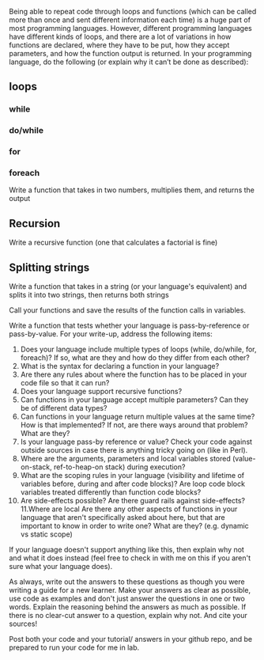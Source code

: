 Being able to repeat code through loops and functions (which can be called more than once and sent different information each time) is a huge part of most programming languages. However, different programming languages have different kinds of loops, and there are a lot of variations in how functions are declared, where they have to be put, how they accept parameters, and how the function output is returned. In your programming language, do the following (or explain why it can’t be done as described):
## loops
### while
### do/while
### for
### foreach

Write a function that takes in two numbers, multiplies them, and returns the output

## Recursion
Write a recursive function (one that calculates a factorial is fine)

## Splitting strings
Write a function that takes in a string (or your language's equivalent) and splits it into two
strings, then returns both strings

Call your functions and save the results of the function calls in variables.

Write a function that tests whether your language is pass-by-reference or pass-by-value.
For your write-up, address the following items:
1. Does your language include multiple types of loops (while, do/while, for, foreach)? If so, what are they and how do they differ from each other?
2. What is the syntax for declaring a function in your language?
3. Are there any rules about where the function has to be placed in your code file so that it can run?
4. Does your language support recursive functions?
5. Can functions in your language accept multiple parameters? Can they be of different data types?
6. Can functions in your language return multiple values at the same time? How is that implemented? If not, are there ways around that problem? What are they?
7. Is your language pass-by reference or value? Check your code against outside sources in case there is anything tricky going on (like in Perl).
8. Where are the arguments, parameters and local variables stored (value-on-stack, ref-to-heap-on stack) during execution?
9. What are the scoping rules in your language (visibility and lifetime of variables before, during and after code blocks)? Are loop code block variables treated differently than function code blocks?
10. Are side-effects possible? Are there guard rails against side-effects?
11.Where are local Are there any other aspects of functions in your language that aren't specifically asked about here, but that are important to know in order to write one? What are they? (e.g. dynamic vs static scope)

If your language doesn't support anything like this, then explain why not and what it does instead (feel free to check in with me on this if you aren't sure what your language does).

As always, write out the answers to these questions as though you were writing a guide for a new learner. Make your answers as clear as possible, use code as examples and don't just answer the questions in one or two words. Explain the reasoning behind the answers as much as possible. If there is no clear-cut answer to a question, explain why not. And cite your sources!

Post both your code and your tutorial/ answers in your github repo, and be prepared to run your code for me in lab.